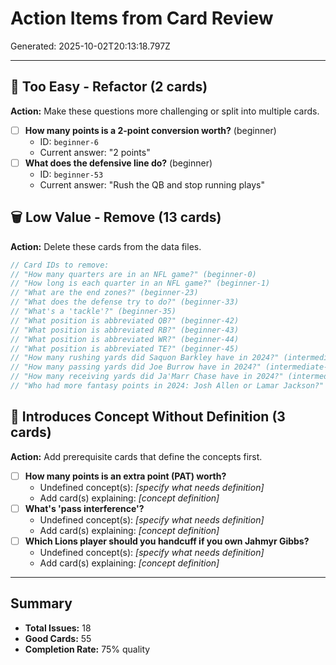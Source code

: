 # Action Items from Card Review

Generated: 2025-10-02T20:13:18.797Z

---

## 🔄 Too Easy - Refactor (2 cards)

**Action:** Make these questions more challenging or split into multiple cards.

- [ ] **How many points is a 2-point conversion worth?** (beginner)
  - ID: `beginner-6`
  - Current answer: "2 points"
- [ ] **What does the defensive line do?** (beginner)
  - ID: `beginner-53`
  - Current answer: "Rush the QB and stop running plays"

## 🗑️  Low Value - Remove (13 cards)

**Action:** Delete these cards from the data files.

```javascript
// Card IDs to remove:
// "How many quarters are in an NFL game?" (beginner-0)
// "How long is each quarter in an NFL game?" (beginner-1)
// "What are the end zones?" (beginner-23)
// "What does the defense try to do?" (beginner-33)
// "What's a 'tackle'?" (beginner-35)
// "What position is abbreviated QB?" (beginner-42)
// "What position is abbreviated RB?" (beginner-43)
// "What position is abbreviated WR?" (beginner-44)
// "What position is abbreviated TE?" (beginner-45)
// "How many rushing yards did Saquon Barkley have in 2024?" (intermediate-66)
// "How many passing yards did Joe Burrow have in 2024?" (intermediate-67)
// "How many receiving yards did Ja'Marr Chase have in 2024?" (intermediate-68)
// "Who had more fantasy points in 2024: Josh Allen or Lamar Jackson?" (intermediate-69)
```

## 📖 Introduces Concept Without Definition (3 cards)

**Action:** Add prerequisite cards that define the concepts first.

- [ ] **How many points is an extra point (PAT) worth?**
  - Undefined concept(s): _[specify what needs definition]_
  - Add card(s) explaining: _[concept definition]_
- [ ] **What's 'pass interference'?**
  - Undefined concept(s): _[specify what needs definition]_
  - Add card(s) explaining: _[concept definition]_
- [ ] **Which Lions player should you handcuff if you own Jahmyr Gibbs?**
  - Undefined concept(s): _[specify what needs definition]_
  - Add card(s) explaining: _[concept definition]_

---

## Summary

- **Total Issues:** 18
- **Good Cards:** 55
- **Completion Rate:** 75% quality
